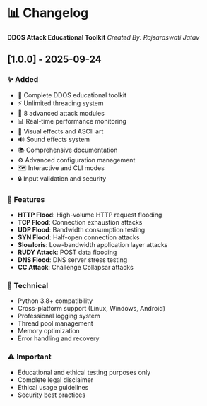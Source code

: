 # 📊 Changelog

**DDOS Attack Educational Toolkit**
*Created By: Rajsaraswati Jatav*

## [1.0.0] - 2025-09-24

### ✨ Added
- 🚀 Complete DDOS educational toolkit
- ⚡ Unlimited threading system
- 🎯 8 advanced attack modules
- 📊 Real-time performance monitoring
- 🎨 Visual effects and ASCII art
- 🔊 Sound effects system
- 📚 Comprehensive documentation
- ⚙️ Advanced configuration management
- 🗺 Interactive and CLI modes
- 🔒 Input validation and security

### 🎯 Features
- **HTTP Flood**: High-volume HTTP request flooding
- **TCP Flood**: Connection exhaustion attacks
- **UDP Flood**: Bandwidth consumption testing
- **SYN Flood**: Half-open connection attacks
- **Slowloris**: Low-bandwidth application layer attacks
- **RUDY Attack**: POST data flooding
- **DNS Flood**: DNS server stress testing
- **CC Attack**: Challenge Collapsar attacks

### 🔧 Technical
- Python 3.8+ compatibility
- Cross-platform support (Linux, Windows, Android)
- Professional logging system
- Thread pool management
- Memory optimization
- Error handling and recovery

### ⚠️ Important
- Educational and ethical testing purposes only
- Complete legal disclaimer
- Ethical usage guidelines
- Security best practices